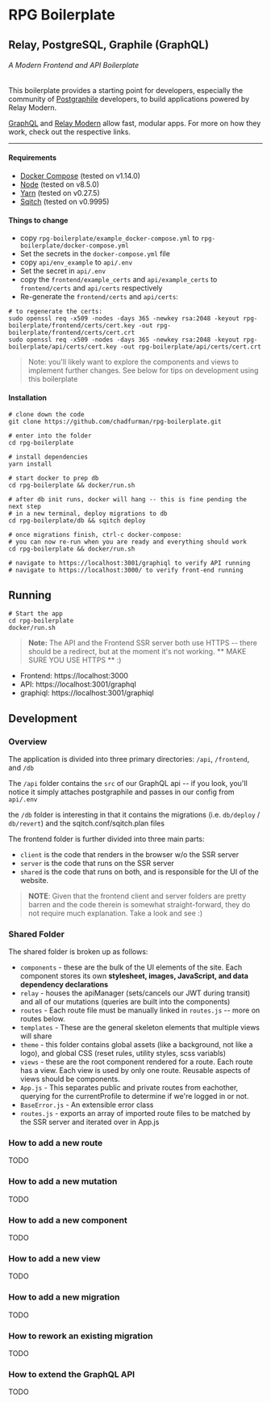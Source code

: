 # RPG Boilerplate
## Relay, PostgreSQL, Graphile (GraphQL)
###### A Modern Frontend and API Boilerplate

This boilerplate provides a starting point for developers, especially the community of [Postgraphile](https://www.graphile.org/postgraphile) developers, to build applications powered by Relay Modern.

[GraphQL](http://graphql.org/) and [Relay Modern](https://facebook.github.io/relay/docs/relay-modern.html) 
allow fast, modular apps.  For more on how they work, check out the respective links.

-----
#### Requirements
* [Docker Compose](https://docs.docker.com/compose/) (tested on v1.14.0)
* [Node](https://nodejs.org) (tested on v8.5.0)
* [Yarn](https://yarnpkg.com) (tested on v0.27.5)
* [Sqitch](https://github.com/theory/sqitch) (tested on v0.9995)

#### Things to change
* copy `rpg-boilerplate/example_docker-compose.yml` to `rpg-boilerplate/docker-compose.yml`
* Set the secrets in the `docker-compose.yml` file
* copy `api/env_example` to `api/.env`
* Set the secret in `api/.env`
* copy the `frontend/example_certs` and `api/example_certs` to `frontend/certs` and `api/certs` respectively
* Re-generate the `frontend/certs` and `api/certs`:
```
# to regenerate the certs:
sudo openssl req -x509 -nodes -days 365 -newkey rsa:2048 -keyout rpg-boilerplate/frontend/certs/cert.key -out rpg-boilerplate/frontend/certs/cert.crt
sudo openssl req -x509 -nodes -days 365 -newkey rsa:2048 -keyout rpg-boilerplate/api/certs/cert.key -out rpg-boilerplate/api/certs/cert.crt
```

> Note: you'll likely want to explore the components and views to implement further changes.  See below for tips on development using this boilerplate

#### Installation
```
# clone down the code
git clone https://github.com/chadfurman/rpg-boilerplate.git

# enter into the folder
cd rpg-boilerplate

# install dependencies
yarn install

# start docker to prep db
cd rpg-boilerplate && docker/run.sh

# after db init runs, docker will hang -- this is fine pending the next step
# in a new terminal, deploy migrations to db
cd rpg-boilerplate/db && sqitch deploy

# once migrations finish, ctrl-c docker-compose:
# you can now re-run when you are ready and everything should work
cd rpg-boilerplate && docker/run.sh

# navigate to https://localhost:3001/graphiql to verify API running
# navigate to https://localhost:3000/ to verify front-end running

```

## Running
```
# Start the app
cd rpg-boilerplate
docker/run.sh
```

> **Note:** The API and the Frontend SSR server both use HTTPS -- there should be a redirect, but at the moment it's not working.
> ** MAKE SURE YOU USE HTTPS ** :)

* Frontend: https://localhost:3000
* API: https://localhost:3001/graphql
* graphiql: https://localhost:3001/graphiql


## Development
### Overview
The application is divided into three primary directories: `/api`, `/frontend`, and `/db`

The `/api` folder contains the `src` of our GraphQL api -- if you look, you'll notice it simply attaches postgraphile and passes in our config from `api/.env`

the `/db` folder is interesting in that it contains the migrations (i.e. `db/deploy` / `db/revert`) and the sqitch.conf/sqitch.plan files

The frontend folder is further divided into three main parts: 
* `client` is the code that renders in the browser w/o the SSR server
* `server` is the code that runs on the SSR server
* `shared` is the code that runs on both, and is responsible for the UI of the website.

> **NOTE**: Given that the frontend client and server folders are pretty barren and the code therein is somewhat straight-forward, they do not require much explanation.  Take a look and see :)

### Shared Folder
The shared folder is broken up as follows:
* `components` - these are the bulk of the UI elements of the site.  Each component stores its own **stylesheet, images, JavaScript, and data dependency declarations**
* `relay` - houses the apiManager (sets/cancels our JWT during transit) and all of our mutations (queries are built into the components)
* `routes` - Each route file must be manually linked in `routes.js` -- more on routes below.
* `templates` - These are the general skeleton elements that multiple views will share
* `theme` - this folder contains global assets (like a background, not like a logo), and global CSS (reset rules, utility styles, scss variabls)
* `views` - these are the root component rendered for a route.  Each route has a view.  Each view is used by only one route.  Reusable aspects of views should be components.
* `App.js` - This separates public and private routes from eachother, querying for the currentProfile to determine if we're logged in or not.
* `BaseError.js` - An extensible error class
* `routes.js` - exports an array of imported route files to be matched by the SSR server and iterated over in App.js

### How to add a new route
TODO

### How to add a new mutation
TODO

### How to add a new component
TODO

### How to add a new view
TODO

### How to add a new migration
TODO

### How to rework an existing migration
TODO

### How to extend the GraphQL API
TODO

```
